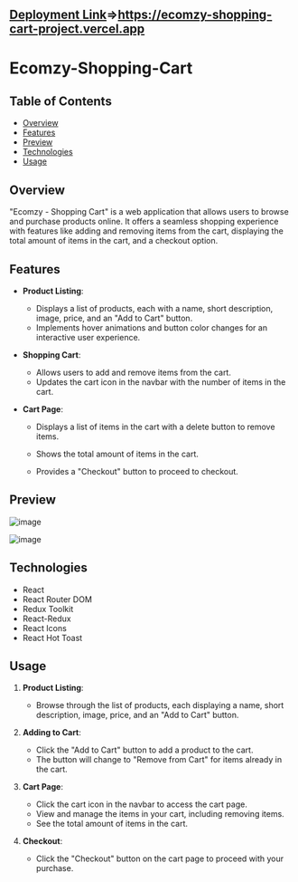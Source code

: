 [Deployment Link](https://ecomzy-shopping-cart-project.vercel.app)=>https://ecomzy-shopping-cart-project.vercel.app
---
# Ecomzy-Shopping-Cart

## Table of Contents
- [Overview](#overview)
- [Features](#features)
- [Preview](#preview)
- [Technologies](#technologies)
- [Usage](#usage)


## Overview

"Ecomzy - Shopping Cart" is a web application that allows users to browse and purchase products online. It offers a seamless shopping experience with features like adding and removing items from the cart, displaying the total amount of items in the cart, and a checkout option.

## Features

- **Product Listing**:
  - Displays a list of products, each with a name, short description, image, price, and an "Add to Cart" button.
  - Implements hover animations and button color changes for an interactive user experience.

- **Shopping Cart**:
  - Allows users to add and remove items from the cart.
  - Updates the cart icon in the navbar with the number of items in the cart.

- **Cart Page**:
  - Displays a list of items in the cart with a delete button to remove items.
  - Shows the total amount of items in the cart.
  
  - Provides a "Checkout" button to proceed to checkout.

## Preview

![image](https://github.com/AnandSharma916/Ecomzy-Shopping-Cart/assets/65209607/36e61584-3576-4bc9-836a-0f2fd7dafef9)

![image](https://github.com/AnandSharma916/Ecomzy-Shopping-Cart/assets/65209607/bac43e81-8946-40b3-8bc4-b40b0fdad136)






## Technologies

- React
- React Router DOM
- Redux Toolkit
- React-Redux
- React Icons
- React Hot Toast


## Usage

1. **Product Listing**:
   - Browse through the list of products, each displaying a name, short description, image, price, and an "Add to Cart" button.

2. **Adding to Cart**:
   - Click the "Add to Cart" button to add a product to the cart.
   - The button will change to "Remove from Cart" for items already in the cart.

3. **Cart Page**:
   - Click the cart icon in the navbar to access the cart page.
   - View and manage the items in your cart, including removing items.
   - See the total amount of items in the cart.

4. **Checkout**:
   - Click the "Checkout" button on the cart page to proceed with your purchase.